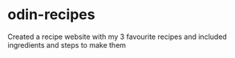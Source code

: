 # odin-recipes

Created a recipe website with my 3 favourite recipes and included ingredients and steps to make them

